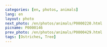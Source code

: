 ```yaml
---
categories: [en, photos, animals]
lang: en
layout: photo
next_photo: /en/photos/animals/P0000220.html
picname: P0000146
prev_photo: /en/photos/animals/P0000429.html
tags: [Ostriches, Tree]
---
```

